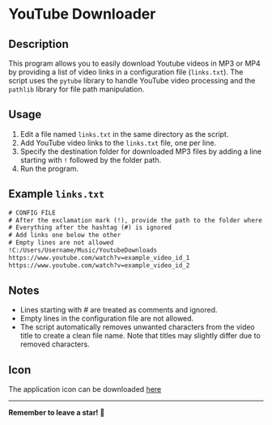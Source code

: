 # YouTube Downloader

## Description

This program allows you to easily download Youtube videos in MP3 or MP4 by providing a list of video links in a configuration file (`links.txt`). The script uses the `pytube` library to handle YouTube video processing and the `pathlib` library for file path manipulation.

## Usage

1. Edit a file named `links.txt` in the same directory as the script.
2. Add YouTube video links to the `links.txt` file, one per line.
3. Specify the destination folder for downloaded MP3 files by adding a line starting with `!` followed by the folder path.
4. Run the program.

## Example `links.txt`

```txt
# CONFIG FILE
# After the exclamation mark (!), provide the path to the folder where the mp3 files will be downloaded
# Everything after the hashtag (#) is ignored
# Add links one below the other
# Empty lines are not allowed
!C:/Users/Username/Music/YoutubeDownloads
https://www.youtube.com/watch?v=example_video_id_1
https://www.youtube.com/watch?v=example_video_id_2
```

## Notes

-   Lines starting with # are treated as comments and ignored.
-   Empty lines in the configuration file are not allowed.
-   The script automatically removes unwanted characters from the video title to create a clean file name. Note that titles may slightly differ due to removed characters.

## Icon

The application icon can be downloaded [here](https://www.flaticon.com/free-icon/mp3_9798029?term=mp3+file&page=1&position=8&origin=tag&related_id=9798029)

---

**Remember to leave a star! 💪**